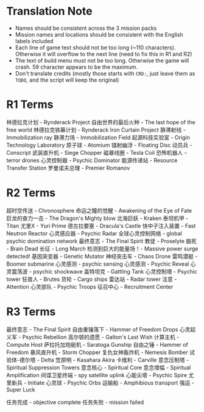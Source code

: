 # Translation Note

- Names should be consistent across the 3 mission packs
- Mission names and locations should be consistent with the English labels included
- Each line of game text should not be too long (~110 characters). Otherwise it will overflow to the next line (need to fix this in R1 and R2)
- The text of build menu must not be too long. Otherwise the game will crash. 59 character appears to be the maximum.
- Don't translate credits (mostly those starts with `CRD:`, just leave them as `TODO`, and the script will keep the original)

# R1 Terms

林德拉克计划 - Rynderack Project
自由世界的最后火种 - The last hope of the free world
林德拉克铁幕计划 - Rynderack Iron Curtain Project
静滞射线 - Immobilization ray
静滞力场 - Immobilization Field
起源科技实验室 - Origin Technology Laboratory
原子球 - Atomium
镭射幽浮 - Floating Disc
动员兵 - Conscript
武装直升机 - Siege Chopper
磁暴线圈 - Tesla Coil
恐怖机器人 - terror drones
心灵控制器 - Psychic Dominator
能源传递站 - Resource Transfer Station
罗曼诺夫总理 - Premier Romanov

# R2 Terms

超时空传送 - Chronosphere
命运之瞳的觉醒 - Awakening of the Eye of Fate
巨龙的奋力一击 - The Dragon's Mighty blow
北海巨妖 - Kraken
泰坦机甲 - Titan
尤里X - Yuri Prime
德古拉要塞 - Dracula's Castle
快中子注入装置 - Fast Neutron Reactor
心灵感应器 - Psychic Radar
全球心灵控制网络 - global psychic domination network
最终意志 - The Final Spirit
教徒 - Proselyte
脑死 - Brain Dead
长征 - Long March
检测到巨大的能量场！- Massive power surge detected!
基因突变器 - Genetic Mutator
神经突击车 - Chaos Drone
雷鸣潜艇 - Boomer submarine
心灵感测 - psychic sensing
心灵感测 - Psychic Reveal
心灵震荡波 - psychic shockwave
盖特坦克 - Gattling Tank
心灵控制塔 - Psychic tower
狂兽人 - Brutes
货轮 - Cargo ships
雷达站 - Radar tower
注意 - Attention
心灵部队 - Psychic Troops
征召中心 - Recruitment Center


# R3 Terms

最终意志 - The Final Spirit
自由重锤落下 - Hammer of Freedom Drops
心灵起义军 - Psychic Rebellion
高尔顿的遗愿 - Galton's Last Wish
计算主机 - Compute Host
萨拉托加炮艇机 - Saratoga Gunship
自由之锤 - Hammer of Freedom
暴风直升机 - Storm Chopper
复仇女神轰炸机 - Nemesis Bomber
试验体-德尔塔 - Delta
笠原明 - Kasahara Akira
卡维利 - Carville
意念压制塔 - Spiritual Suppression Towers
意念核心 - Spiritual Core
意念增幅 - Spiritual Amplification
间谍卫星终端 - spy satellite uplink
心能尖塔 - Psychic Spire
尤里新兵 - Initiate
心灵球 - Psychic Orbs
运输船 - Amphibious transport
强运 - Super Luck

任务完成 - objective complete
任务失败 - mission failed
